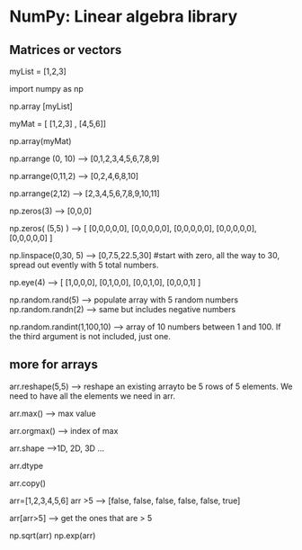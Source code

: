 # NumPy: Linear algebra library

## Matrices or vectors

myList = [1,2,3]

import numpy as np

np.array [myList]

myMat = [ [1,2,3] , [4,5,6]]

np.array(myMat)

np.arrange (0, 10) --> [0,1,2,3,4,5,6,7,8,9]

np.arrange(0,11,2) --> [0,2,4,6,8,10]

np.arrange(2,12) --> [2,3,4,5,6,7,8,9,10,11]

np.zeros(3) --> [0,0,0]

np.zeros( (5,5) ) -->
	[
		[0,0,0,0,0],
		[0,0,0,0,0],
		[0,0,0,0,0],
		[0,0,0,0,0],
		[0,0,0,0,0] 
	]

np.linspace(0,30, 5) --> [0,7.5,22.5,30] #start with zero, all the way to 30, spread out evently with 5 total numbers.

np.eye(4) --> 
[
	[1,0,0,0],
	[0,1,0,0],
	[0,0,1,0],
	[0,0,0,1]
]

np.random.rand(5) --> populate array with 5 random numbers
np.random.randn(2) --> same but includes negative numbers

np.random.randint(1,100,10) --> array of 10 numbers between 1 and 100.  If the third argument is not included, just one.

## more for arrays

arr.reshape(5,5) --> reshape an existing arrayto be 5 rows of 5 elements. We need to have all the elements we need in arr.

arr.max() --> max value

arr.orgmax() --> index of max

arr.shape  -->1D, 2D, 3D ...

arr.dtype

arr.copy()

arr=[1,2,3,4,5,6]
arr >5 --> [false, false, false, false, false, true]

arr[arr>5] --> get the ones that are > 5

np.sqrt(arr)
np.exp(arr)



